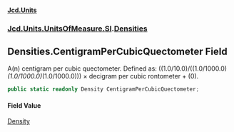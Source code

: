 #### [Jcd.Units](index.md 'index')
### [Jcd.Units.UnitsOfMeasure.SI](Jcd.Units.UnitsOfMeasure.SI.md 'Jcd.Units.UnitsOfMeasure.SI').[Densities](Densities.md 'Jcd.Units.UnitsOfMeasure.SI.Densities')

## Densities.CentigramPerCubicQuectometer Field

A(n) centigram per cubic quectometer. Defined as: ((1.0/10.0)/((1.0/1000.0)*(1.0/1000.0)*(1.0/1000.0))) × decigram per cubic rontometer + (0).

```csharp
public static readonly Density CentigramPerCubicQuectometer;
```

#### Field Value
[Density](Density.md 'Jcd.Units.UnitTypes.Density')